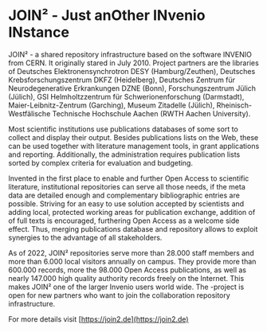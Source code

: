 ﻿ # JOIN² - Just anOther INvenio INstance

JOIN² - a shared repository infrastructure based on the software INVENIO from CERN. It originally stared in July 2010. Project partners are the libraries of Deutsches Elektronensynchrotron DESY (Hamburg/Zeuthen), Deutsches Krebsforschungszentrum DKFZ (Heidelberg), Deutsches Zentrum für Neurodegenerative Erkrankungen DZNE (Bonn), Forschungszentrum Jülich (Jülich), GSI Helmholtzzentrum für Schwerionenforschung (Darmstadt), Maier-Leibnitz-Zentrum (Garching), Museum Zitadelle (Jülich), Rheinisch-Westfälische Technische Hochschule Aachen (RWTH Aachen University).

Most scientific institutions use publications databases of some sort to collect and display their output. Besides publications lists on the Web, these can be used together with literature management tools, in grant applications and reporting. Additionally, the administration requires publication lists sorted by complex criteria for evaluation and budgeting.

Invented in the first place to enable and further Open Access to scientific literature, institutional repositories can serve all those needs, if the meta data are detailed enough and complementary bibliographic entries are possible. Striving for an easy to use solution accepted by scientists and adding local, protected working areas for publication exchange, addition of of full texts is encouraged, furthering Open Access as a welcome side effect. Thus, merging publications database and repository allows to exploit synergies to the advantage of all stakeholders.

As of 2022, JOIN² repositories serve more than 28.000 staff members and more than 6.000 local visitors annually on campus. They provide more than 600.000 records, more the 98.000 Open Access publications, as well as nearly 147.000 high quality authority records freely on the Internet. This makes JOIN² one of the larger Invenio users world wide. The -project is open for new partners who want to join the collaboration repository infrastructure. 

For more details visit [https://join2.de](https://join2.de)
